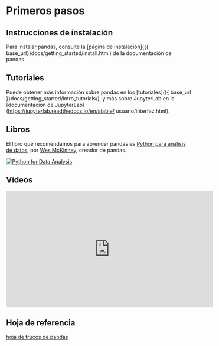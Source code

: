 # Primeros pasos

## Instrucciones de instalación

Para instalar pandas, consulte la [página de instalación]({{ base_url}}docs/getting_started/install.html) de la documentación de pandas.

## Tutoriales

Puede obtener más información sobre pandas en los [tutoriales]({{ base_url }}docs/getting_started/intro_tutorials/), y más sobre JupyterLab en la [documentación de JupyterLab](https://jupyterlab.readthedocs.io/en/stable/ usuario/interfaz.html).

## Libros

El libro que recomendamos para aprender pandas es [Python para análisis de datos](https://amzn.to/3DyLaJc), por [Wes McKinney](https://wesmckinney.com/), creador de pandas.

<a href="https://amzn.to/3DyLaJc">
    <img alt="Python for Data Analysis" src="{{ base_url }}static/img/books/pydata_book.gif"/>
</a>

## Vídeos

<iframe width="560" height="315" frameborder="0"
src="https://www.youtube.com/embed/_T8LGqJtuGc"
allow="accelerometer; autoplay; encrypted-media; gyroscope; picture-in-picture"
allowfullscreen></iframe>

## Hoja de referencia

[hoja de trucos de pandas](https://pandas.pydata.org/Pandas_Cheat_Sheet.pdf)
